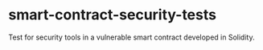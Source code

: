 # smart-contract-security-tests
Test for security tools in a vulnerable smart contract developed in Solidity.
